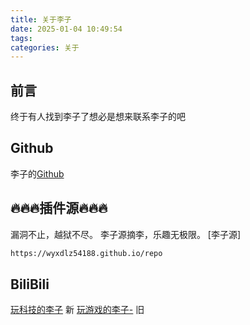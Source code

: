 ```yaml
---
title: 关于李子
date: 2025-01-04 10:49:54
tags:
categories: 关于
---
```

## 前言
终于有人找到李子了想必是想来联系李子的吧


## Github
李子的[Github](https://github.com/wyxdlz54188)


## 🔥🔥🔥插件源🔥🔥🔥
漏洞不止，越狱不尽。
李子源摘李，乐趣无极限。
[李子源]
``` bash
https://wyxdlz54188.github.io/repo
```

## BiliBili
[玩科技的李子](https://space.bilibili.com/1438193585?plat_id=1&share_from=space&share_medium=android&share_plat=android&share_session_id=cc2e39e0-1213-4dc3-b41b-046fbb75a294&share_source=COPY&share_tag=s_i&timestamp=1734695187&unique_k=VSjWzos) 新
[玩游戏的李子-](https://space.bilibili.com/1189124330?plat_id=1&share_from=space&share_medium=iphone&share_plat=ios&share_session_id=119E1A47-4D84-4229-B93D-67A06F159629&share_source=COPY&share_tag=s_i&spmid=main.space.0.0&timestamp=1734610189&unique_k=7O29nTF) 旧
